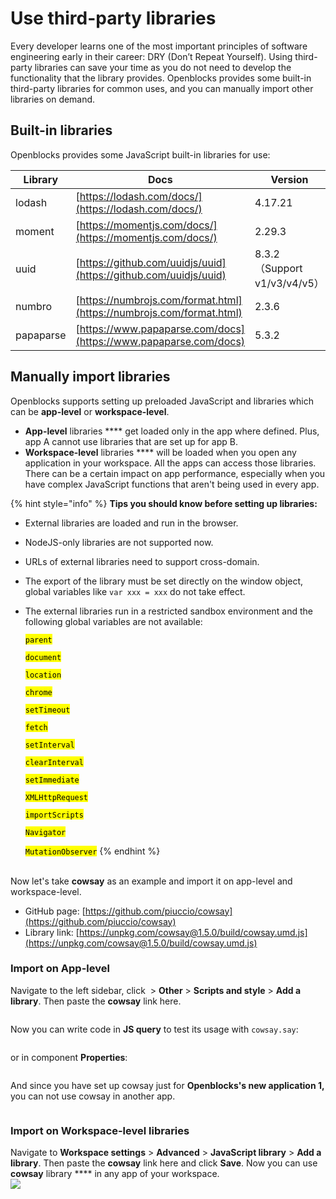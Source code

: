 # Use third-party libraries

Every developer learns one of the most important principles of software engineering early in their career: DRY (Don’t Repeat Yourself). Using third-party libraries can save your time as you do not need to develop the functionality that the library provides. Openblocks provides some built-in third-party libraries for common uses, and you can manually import other libraries on demand.

## Built-in libraries

Openblocks provides some JavaScript built-in libraries for use:

| Library   | Docs                                                                 | Version                    |
| --------- | -------------------------------------------------------------------- | -------------------------- |
| lodash    | [https://lodash.com/docs/](https://lodash.com/docs/)                 | 4.17.21                    |
| moment    | [https://momentjs.com/docs/](https://momentjs.com/docs/)             | 2.29.3                     |
| uuid      | [https://github.com/uuidjs/uuid](https://github.com/uuidjs/uuid)     | 8.3.2（Support v1/v3/v4/v5） |
| numbro    | [https://numbrojs.com/format.html](https://numbrojs.com/format.html) | 2.3.6                      |
| papaparse | [https://www.papaparse.com/docs](https://www.papaparse.com/docs)     | 5.3.2                      |

## Manually import libraries

Openblocks supports setting up preloaded JavaScript and libraries which can be **app-level** or **workspace-level**.

* **App-level** libraries **** get loaded only in the app where defined. Plus, app A cannot use libraries that are set up for app B.
* **Workspace-level** libraries **** will be loaded when you open any application in your workspace. All the apps can access those libraries. There can be a certain impact on app performance, especially when you have complex JavaScript functions that aren't being used in every app.

{% hint style="info" %}
**Tips you should know before setting up libraries:**

* External libraries are loaded and run in the browser.
* NodeJS-only libraries are not supported now.
* URLs of external libraries need to support cross-domain.
* The export of the library must be set directly on the window object, global variables like `var xxx = xxx` do not take effect.
*   The external libraries run in a restricted sandbox environment and the following global variables are not available:

    <mark style="background-color:yellow;">`parent`</mark>

    <mark style="background-color:yellow;">`document`</mark>

    <mark style="background-color:yellow;">`location`</mark>

    <mark style="background-color:yellow;">`chrome`</mark>

    <mark style="background-color:yellow;">`setTimeout`</mark>

    <mark style="background-color:yellow;">`fetch`</mark>

    <mark style="background-color:yellow;">`setInterval`</mark>

    <mark style="background-color:yellow;">`clearInterval`</mark>

    <mark style="background-color:yellow;">`setImmediate`</mark>

    <mark style="background-color:yellow;">`XMLHttpRequest`</mark>

    <mark style="background-color:yellow;">`importScripts`</mark>

    <mark style="background-color:yellow;">`Navigator`</mark>

    <mark style="background-color:yellow;">`MutationObserver`</mark>
{% endhint %}

\
Now let's take **cowsay** as an example and import it on app-level and workspace-level.

* GitHub page: [https://github.com/piuccio/cowsay](https://github.com/piuccio/cowsay)
* Library link: [https://unpkg.com/cowsay@1.5.0/build/cowsay.umd.js](https://unpkg.com/cowsay@1.5.0/build/cowsay.umd.js)

### Import on App-level

Navigate to the left sidebar, click <img src="../.gitbook/assets/image (1).png" alt="" data-size="line"> > **Other** > **Scripts and style** > **Add a library**. Then paste the **cowsay** link here.

<figure><img src="../.gitbook/assets/Add a library (2).png" alt=""><figcaption></figcaption></figure>

Now you can write code in **JS query** to test its usage with `cowsay.say`:

<figure><img src="../.gitbook/assets/write code in JS query (2).png" alt=""><figcaption></figcaption></figure>

or in component **Properties**:

<figure><img src="../.gitbook/assets/or in Properties (2).png" alt=""><figcaption></figcaption></figure>

And since you have set up cowsay just for **Openblocks's new application 1,** you can not use cowsay in another app.

<figure><img src="../.gitbook/assets/in another app (1).png" alt=""><figcaption></figcaption></figure>

### Import on Workspace-level libraries

Navigate to **Workspace settings** > **Advanced** > **JavaScript library** > **Add a library**. Then paste the **cowsay** link here and click **Save**. Now you can use **cowsay** library **** in any app of your workspace.\
![](<../.gitbook/assets/Import on  Workspace-level libraries (1).png>)

<figure><img src="../.gitbook/assets/Import on  Workspace-level libraries-advanced.png" alt=""><figcaption></figcaption></figure>
